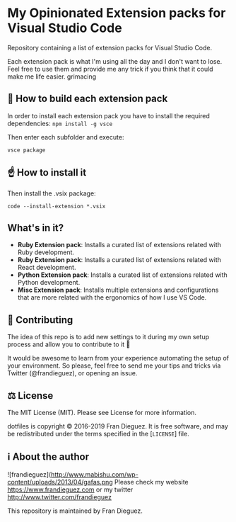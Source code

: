 # My Opinionated Extension packs for Visual Studio Code

Repository containing a list of extension packs for Visual Studio Code.

Each extension pack is what I'm using all the day and I don't want to lose. Feel free to use them and provide me any trick if you think that it could make me life easier. grimacing


🍫 How to build each extension pack
-------------------
In order to install each extension pack you have to install the required dependencies:
```npm install -g vsce```

Then enter each subfolder and execute:

```vsce package```

☝ How to install it
-------------------

Then install the .vsix package:

```code --install-extension *.vsix```


What's in it?
-------------

- **Ruby Extension pack**: Installs a curated list of extensions related with Ruby development.
- **Ruby Extension pack**: Installs a curated list of extensions related with React development.
- **Python Extension pack**: Installs a curated list of extensions related with Python development.
- **Misc Extension pack**: Installs multiple extensions and configurations that are more related with the ergonomics of how I use VS Code.


🤝 Contributing
---
The idea of this repo is to add new settings to it during my own setup process and allow you to contribute to it 🙂

It would be awesome to learn from your experience automating the setup of your environment. So please, feel free to send me your tips and tricks via Twitter (@frandieguez), or opening an issue.

⚖️ License
---
The MIT License (MIT). Please see License for more information.

dotfiles is copyright © 2016-2019 Fran Dieguez. It is free software, and may be redistributed under the terms specified in the [`LICENSE`] file.

ℹ️ About the author
----------------

![frandieguez](http://www.mabishu.com/wp-content/uploads/2013/04/gafas.png
Please check my website https://www.frandieguez.com or my twitter http://www.twitter.com/frandieguez

This repository is maintained by Fran Dieguez.

